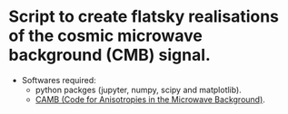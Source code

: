 # Script to create flatsky realisations of the cosmic microwave background (CMB) signal.
 * Softwares required: 
   * python packges (jupyter, numpy, scipy and matplotlib).
   * [CAMB (Code for Anisotropies in the Microwave Background)](https://camb.readthedocs.io/en/latest/).
